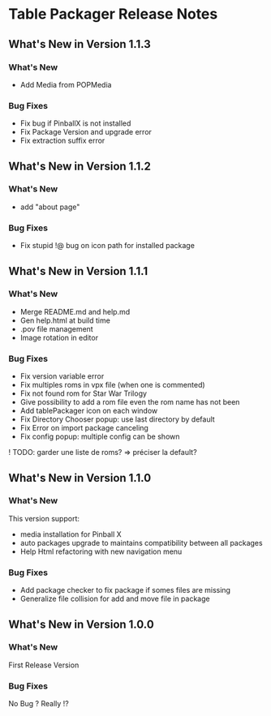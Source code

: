 # Table Packager Release Notes

## What's New in Version 1.1.3


### What's New
- Add Media from POPMedia 
### Bug Fixes

- Fix bug if PinballX is not installed
- Fix Package Version and upgrade error
- Fix extraction suffix error


## What's New in Version 1.1.2

### What's New
- add "about page"

### Bug Fixes
- Fix stupid !@ bug on icon path for installed package

## What's New in Version 1.1.1

### What's New
- Merge README.md and help.md
- Gen help.html at build time
- .pov file management
- Image rotation in editor


### Bug Fixes
- Fix version variable error
- Fix multiples roms in vpx file (when one is commented)
- Fix not found rom for Star War Trilogy
- Give possibility to add a rom file even the rom name has not been 
- Add tablePackager icon on each window
- Fix Directory Chooser popup: use last directory by default
- Fix Error on import package canceling
- Fix config popup: multiple config can be shown

! TODO: garder une liste de roms? => préciser la default?


## What's New in Version 1.1.0
### What's New
This version support:
- media installation for Pinball X
- auto packages upgrade to maintains compatibility between all packages
- Help Html refactoring with new navigation menu

### Bug Fixes
- Add package checker to fix package if somes files are missing
- Generalize file collision for add and move file in package

## What's New in Version 1.0.0

### What's New
First Release Version

### Bug Fixes
No Bug ? Really !?